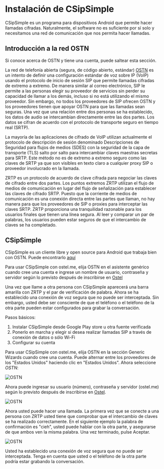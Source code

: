 Instalación de CSipSimple
=========================

CSipSimple es un programa para dispositivos Android que permite hacer llamadas cifradas. Naturalmente, el software no es suficiente por sí solo y necesitamos una red de comunicación que nos permita hacer llamadas.

Introducción a la red OSTN
--------------------------

Si conoce acerca de OSTN y tiene una cuenta, puede saltear esta sección.

La red de telefonía abierta (segura, de código abierto, estándar) [OSTN](https://guardianproject.info/wiki/OSTN) es un intento de definir una configuración estándar de voz sobre IP (VoIP) usando el protocolo de inicio de sesión SIP que permite llamadas cifradas de extremo a extremo. De manera similar al correo electrónico, SIP le permite a las personas elegir su proveedor de servicios sin perder su capacidad de llamar a los demás, incluso si no está utilizando el mismo proveedor. Sin embargo, no todos los proveedores de SIP ofrecen OSTN y los proveedores tienen que apoyar OSTN para que las llamadas sean seguras. Una vez que una relación entre dos personas se ha establecido, los datos de audio se intercambian directamente entre las dos partes. Los datos se cifran de acuerdo con el protocolo de transporte seguro en tiempo real (SRTP).

La mayoría de las aplicaciones de cifrado de VoIP utilizan actualmente el protocolo de descripción de sesión denominado Descripciones de Seguridad para flujos de medios (SDES) con la seguridad de la capa de transporte (TLS) salto por salto para intercambiar claves maestras secretas para SRTP. Este método no es de extremo a extremo seguro como las claves de SRTP ya que son visibles en texto claro a cualquier proxy SIP o proveedor involucrado en la llamada.

ZRTP es un protocolo de acuerdo de clave cifrada para negociar las claves de cifrado entre dos partes. Los puntos extremos ZRTP utilizan el flujo de medios de comunicación en lugar del flujo de señalización para establecer las claves de cifrado SRTP. Puesto que la corriente de medios de comunicación es una conexión directa entre las partes que llaman, no hay manera para que los proveedores de SIP o proxies para interceptar las claves SRTP. ZRTP proporciona una tranquilidad razonable para los usuarios finales que tienen una línea segura. Al leer y comparar un par de palabras, los usuarios pueden estar seguros de que el intercambio de claves se ha completado.

CSipSimple
----------

CSipSimple es un cliente libre y open source para Android que trabaja bien con OSTN. Puede encontrarlo [aquí](https://market.android.com/details?id=com.csipsimple)

Para usar CSipSimple con ostel.me, elija OSTN en el asistente genérico cuando cree una cuenta e ingrese un nombre de usuario, contraseña y servidor según lo previsto después de inscribirse en [Ostel](https://ostel.me/users/sign_up)

Una vez que llame a otra persona con CSipSimple aparecerá una barra amarilla con ZRTP y el par de verificación de palabra. Ahora se ha establecido una conexión de voz segura que no puede ser interceptada. Sin embargo, usted debe ser consciente de que el teléfono o el teléfono de la otra parte pueden estar configurados para grabar la conversación.

Pasos básicos:

 1. Instalar CSipSimple desde Google Play store u otra fuente verificada
 2. Ponerlo en marcha y elegir si desea realizar llamadas SIP a través de conexión de datos o sólo Wi-Fi
 3. Configurar su cuenta

Para usar CSipSimple con ostel.me, elija OSTN en la sección Generic Wizards cuando cree una cuenta. Puede alternar entre los proveedores de los "Estados Unidos" haciendo clic en "Estados Unidos". Ahora seleccione *OSTN*:

![OSTN](ostn_1.png)

Ahora puede ingresar su usuario (número), contraseña y servidor (ostel.me) según lo previsto después de inscribirse en [Ostel](https://ostel.me/users/sign_up).

![OSTN](ostn_2.png)

Ahora usted puede hacer una llamada. La primera vez que se conecte a una persona con ZRTP usted tiene que comprobar que el intercambio de claves se ha realizado correctamente. En el siguiente ejemplo la palabra de confirmación es "cieh", usted puede hablar con la otra parte, y asegurarse de que ambos ven la misma palabra. Una vez terminado, pulse Aceptar.

![OSTN](ostn_3.png)

Usted ha establecido una conexión de voz segura que no puede ser interceptada. Tenga en cuenta que usted o el teléfono de la otra parte podría estar grabando la conversación.




